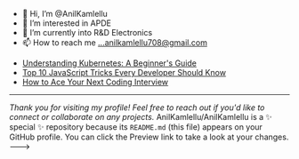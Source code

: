 - 👋 Hi, I’m @AnilKamlellu
- 👀 I’m interested in APDE
- 🌱 I’m currently into R&D Electronics
- 📫 How to reach me ...anilkamlellu708@gmail.com 

<!---# Hi there, I'm Anil Kamlellu! 👋

Welcome to my GitHub profile! I'm a passionate developer with a keen interest in software development and open-source contributions. Here's a little bit about me:

## 🚀 About Me

- 🌱 I’m currently learning advanced algorithms and data structures.
- 👯 I’m looking to collaborate on open-source projects.
- 🤔 I’m looking for help with cloud infrastructure and DevOps practices.
- 💬 Ask me about anything related to Python, JavaScript, and web development.
- 📫 How to reach me: [anil.kamlellu@example.com](mailto:anil.kamlellu@example.com)
- ⚡ Fun fact: I love hiking and exploring new places.

## 🛠️ Technologies & Tools

- **Languages:** Python, JavaScript, TypeScript, Java, C++
- **Web Development:** HTML, CSS, React, Node.js, Express.js
- **Databases:** MySQL, MongoDB, PostgreSQL
- **Tools:** Git, Docker, Kubernetes, Jenkins, VS Code
- **Cloud:** AWS, Azure, Google Cloud Platform

## 📈 GitHub Stats

![AnilKamlellu's GitHub stats](https://github-readme-stats.vercel.app/api?username=AnilKamlellu&show_icons=true&theme=radical)

## 🔗 Connect with Me

- [LinkedIn](https://linkedin.com/in/anilkamlellu)
- [Twitter](https://twitter.com/anilkamlellu)

## 📝 Latest Blog Posts

<!-- BLOG-POST-LIST:START -->
- [Understanding Kubernetes: A Beginner's Guide](https://myblog.com/kubernetes-beginners-guide)
- [Top 10 JavaScript Tricks Every Developer Should Know](https://myblog.com/javascript-tricks)
- [How to Ace Your Next Coding Interview](https://myblog.com/coding-interview-tips)
<!-- BLOG-POST-LIST:END -->

---

*Thank you for visiting my profile! Feel free to reach out if you'd like to connect or collaborate on any projects.*
AnilKamlellu/AnilKamlellu is a ✨ special ✨ repository because its `README.md` (this file) appears on your GitHub profile.
You can click the Preview link to take a look at your changes.
--->
